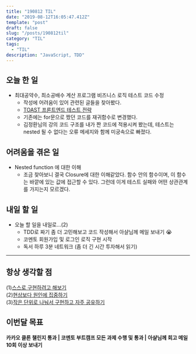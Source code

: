 ```yaml
---
title: "190812 TIL"
date: "2019-08-12T16:05:47.412Z"
template: "post"
draft: false
slug: "/posts/190812til"
category: "TIL"
tags:
  - "TIL"
description: "JavaScript, TDD"
---
```


## 오늘 한 일

- 최대공약수, 최소공배수 계산 프로그램 비즈니스 로직 테스트 코드 수정
  - 작성에 어려움이 있어 관련된 글들을 찾아봤다.
  - [TOAST 프론트엔드 테스트 전략](https://meetup.toast.com/posts/174)
  - 기존에는 for문으로 짰던 코드를 재귀함수로 변경했다.
  - 김정환님의 강의 코드 구조를 내가 짠 코드에 적용시켜 봤는데, 테스트는 nested 될 수 없다는 오류 메세지와 함께 미궁속으로 빠졌다.

## 어려움을 겪은 일

- Nested function 에 대한 이해
  - 조금 찾아보니 결국 Closure에 대한 이해같았다. 함수 안의 함수이며, 이 함수는 바깥에 있는 값에 접근할 수 있다. 그런데 이게 테스트 실패와 어떤 상관관계를 가지는지 모르겠다.

## 내일 할 일

- 오늘 할 일을 내일로...(2)
  - TDD로 짜기 좀 더 고민해보고 코드 작성해서 아샬님께 메일 보내기 😭
  - 코멘토 회원가입 및 로그인 로직 구현 시작
  - 독서 하루 3분 네트워크 (좀 더 긴 시간 투자해서 읽기)

---



## 항상 생각할 점

(1)<u>스스로 구현하려고 해보기</u> <br>(2)<u>현상보다 원인에 집중하기</u> <br>(3)<u>작은 단위로 나눠서 구현하고 자주 공유하기</u>



## 이번달 목표

**카카오 클론 챌린지 통과 | 코멘토 부트캠프 모든 과제 수행 및 통과 | 아샬님께 회고 메일 10회 이상 보내기**

